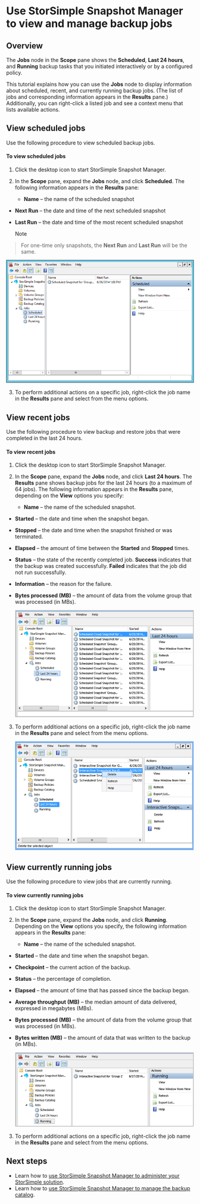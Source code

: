 <properties 
   pageTitle="StorSimple Snapshot Manager backup jobs | Microsoft Azure"
   description="Describes how to use the StorSimple Snapshot Manager MMC snap-in to view and manage scheduled, currently running, and completed backup jobs."
   services="storsimple"
   documentationCenter="NA"
   authors="SharS"
   manager="carolz"
   editor="" />

<tags 
   ms.service="storsimple"
   ms.devlang="NA"
   ms.topic="article"
   ms.tgt_pltfrm="NA"
   ms.workload="TBD"
   ms.date="12/28/2015"
   ms.author="v-sharos" />


# Use StorSimple Snapshot Manager to view and manage backup jobs
## Overview
The **Jobs** node in the **Scope** pane shows the **Scheduled**, **Last 24 hours**, and **Running** backup tasks that you initiated interactively or by a configured policy. 

This tutorial explains how you can use the **Jobs** node to display information about scheduled, recent, and currently running backup jobs. (The list of jobs and corresponding information appears in the **Results** pane.) Additionally, you can right-click a listed job and see a context menu that lists available actions.

## View scheduled jobs
Use the following procedure to view scheduled backup jobs.

#### To view scheduled jobs
1. Click the desktop icon to start StorSimple Snapshot Manager. 

2. In the **Scope** pane, expand the **Jobs** node, and click **Scheduled**. The following information appears in the **Results** pane:

   * **Name** – the name of the scheduled snapshot

* **Next Run** – the date and time of the next scheduled snapshot

* **Last Run** – the date and time of the most recent scheduled snapshot

  > [!NOTE]
> For one-time only snapshots, the **Next Run** and **Last Run** will be the same. 
> 
> 
  ![Scheduled backup jobs](./media/storsimple-snapshot-manager-manage-backup-jobs/HCS_SSM_Jobs_scheduled.png) 


3. To perform additional actions on a specific job, right-click the job name in the **Results** pane and select from the menu options.


## View recent jobs
Use the following procedure to view backup and restore jobs that were completed in the last 24 hours.

#### To view recent jobs
1. Click the desktop icon to start StorSimple Snapshot Manager.

2. In the **Scope** pane, expand the **Jobs** node, and click **Last 24 hours**. The **Results** pane shows backup jobs for the last 24 hours (to a maximum of 64 jobs). The following information appears in the **Results** pane, depending on the **View** options you specify:

   * **Name** – the name of the scheduled snapshot.

* **Started** – the date and time when the snapshot began.

* **Stopped** – the date and time when the snapshot finished or was terminated.

* **Elapsed** – the amount of time between the **Started** and **Stopped** times.

* **Status** – the state of the recently completed job. **Success** indicates that the backup was created successfully. **Failed** indicates that the job did not run successfully.

* **Information** – the reason for the failure.

* **Bytes processed (MB)** – the amount of data from the volume group that was processed (in MBs). 

  ![Jobs that ran in the last 24 hours](./media/storsimple-snapshot-manager-manage-backup-jobs/HCS_SSM_Jobs_Last_24_hours.png) 


3. To perform additional actions on a specific job, right-click the job name in the **Results** pane and select from the menu options.

    ![Delete a job](./media/storsimple-snapshot-manager-manage-backup-catalog/HCS_SSM_Delete_backup.png) 


## View currently running jobs
Use the following procedure to view jobs that are currently running.

#### To view currently running jobs
1. Click the desktop icon to start StorSimple Snapshot Manager.

2. In the **Scope** pane, expand the **Jobs** node, and click **Running**. Depending on the **View** options you specify, the following information appears in the **Results** pane: 

   * **Name** – the name of the scheduled snapshot.

* **Started** – the date and time when the snapshot began.

* **Checkpoint** – the current action of the backup.

* **Status** – the percentage of completion.

* **Elapsed** – the amount of time that has passed since the backup began. 

* **Average throughput (MB)** – the median amount of data delivered, expressed in megabytes (MBs).

* **Bytes processed (MB)** – the amount of data from the volume group that was processed (in MBs).

* **Bytes written (MB)** – the amount of data that was written to the backup (in MBs).

  ![Jobs currently running](./media/storsimple-snapshot-manager-manage-backup-jobs/HCS_SSM_Jobs_running.png)


3. To perform additional actions on a specific job, right-click the job name in the **Results** pane and select from the menu options.


## Next steps
* Learn how to [use StorSimple Snapshot Manager to administer your StorSimple solution](storsimple-snapshot-manager-admin.md).
* Learn how to [use StorSimple Snapshot Manager to manage the backup catalog](storsimple-snapshot-manager-manage-backup-catalog.md).

